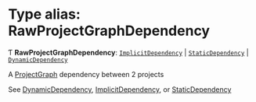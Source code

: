# Type alias: RawProjectGraphDependency

Ƭ **RawProjectGraphDependency**: [`ImplicitDependency`](../../devkit/documents/ImplicitDependency) \| [`StaticDependency`](../../devkit/documents/StaticDependency) \| [`DynamicDependency`](../../devkit/documents/DynamicDependency)

A [ProjectGraph](../../devkit/documents/ProjectGraph) dependency between 2 projects

See [DynamicDependency](../../devkit/documents/DynamicDependency), [ImplicitDependency](../../devkit/documents/ImplicitDependency), or [StaticDependency](../../devkit/documents/StaticDependency)
